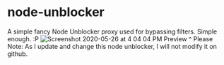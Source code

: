 # node-unblocker
A simple fancy Node Unblocker proxy used for bypassing filters. Simple enough. :P
![Screenshot 2020-05-26 at 4 04 04 PM](https://user-images.githubusercontent.com/60368350/82946219-f6d9b000-9f6b-11ea-9e85-ad3b9c7cf87e.png)
Preview ^
Please Note: As I update and change this node unblocker, I will not modify it on github. 
